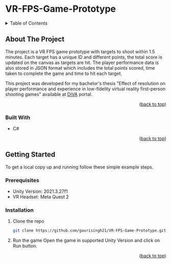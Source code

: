 # VR-FPS-Game-Prototype

<!-- TABLE OF CONTENTS -->
<details>
  <summary>Table of Contents</summary>
  <ol>
    <li>
      <a href="#about-the-project">About The Project</a>
      <ul>
        <li><a href="#built-with">Built With</a></li>
      </ul>
    </li>
    <li>
      <a href="#getting-started">Getting Started</a>
      <ul>
        <li><a href="#prerequisites">Prerequisites</a></li>
        <li><a href="#installation">Installation</a></li>
      </ul>
    </li>
  </ol>
</details>


<!-- ABOUT THE PROJECT -->
## About The Project

The project is a VR FPS game prototype with targets to shoot within 1.5 minutes. Each target has a unique ID and different points, the total score is updated on the canvas as targets are hit. The player performance data is also stored in JSON format which includes the total points scored, time taken to complete the game and time to hit each target. 

This project was developed for my bachelor's thesis "Effect of resolution on player performance and experience in low-fidelity virtual reality first-person shooting games" available at [DiVA](https://bth.diva-portal.org/smash/record.jsf?pid=diva2%3A1778716&dswid=1523) portal. 

<p align="right">(<a href="#readme-top">back to top</a>)</p>

### Built With

* C# 

<p align="right">(<a href="#readme-top">back to top</a>)</p>


<!-- GETTING STARTED -->
## Getting Started

To get a local copy up and running follow these simple example steps.

### Prerequisites

* Unity Version: 2021.3.27f1
* VR Headset: Meta Quest 2

### Installation

1. Clone the repo
   ```sh
   git clone https://github.com/gaurisingh21/VR-FPS-Game-Prototype.git
   ```
2. Run the game
   Open the game in supported Unity Version and click on Run button.

<p align="right">(<a href="#readme-top">back to top</a>)</p>
